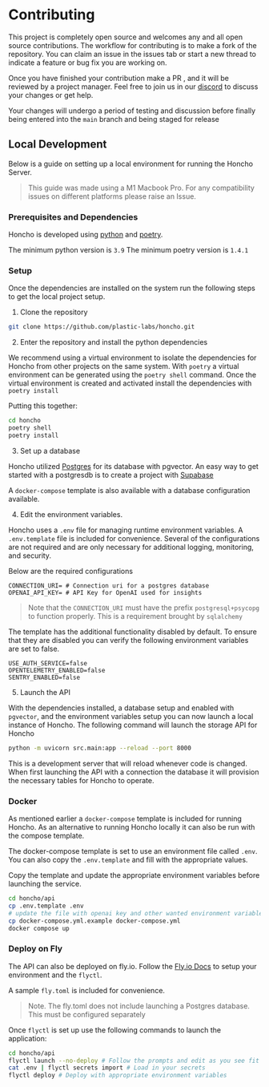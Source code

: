 # Contributing

This project is completely open source and welcomes any and all open source
contributions. The workflow for contributing is to make a fork of the
repository. You can claim an issue in the issues tab or start a new thread to
indicate a feature or bug fix you are working on. 

Once you have finished your contribution make a PR , and it will be reviewed by
a project manager. Feel free to join us in our
[discord](http://discord.gg/plasticlabs) to discuss your changes or get help.

Your changes will undergo a period of testing and discussion before finally
being entered into the `main` branch and being staged for release

## Local Development

Below is a guide on setting up a local environment for running the Honcho
Server.

> This guide was made using a M1 Macbook Pro. For any compatibility issues
> on different platforms please raise an Issue.

### Prerequisites and Dependencies

Honcho is developed using [python](https://www.python.org/) and [poetry](https://python-poetry.org/).

The minimum python version is `3.9`
The minimum poetry version is `1.4.1`

### Setup

Once the dependencies are installed on the system run the following steps to get
the local project setup. 

1. Clone the repository

```bash
git clone https://github.com/plastic-labs/honcho.git
```

2. Enter the repository and install the python dependencies

We recommend using a virtual environment to isolate the dependencies for Honcho
from other projects on the same system. With `poetry` a virtual environment can
be generated using the `poetry shell` command. Once the virtual environment is
created and activated install the dependencies with `poetry install`

Putting this together:

```bash
cd honcho
poetry shell
poetry install
```

3. Set up a database

Honcho utilized [Postgres](https://www.postgresql.org/) for its database with 
pgvector. An easy way to get started with a postgresdb is to create a project
with [Supabase](https://supabase.com/)

A `docker-compose` template is also available with a database configuration
available. 

4. Edit the environment variables. 

Honcho uses a `.env` file for managing runtime environment variables. A
`.env.template` file is included for convenience. Several of the configurations
are not required and are only necessary for additional logging, monitoring, and
security.

Below are the required configurations

```env
CONNECTION_URI= # Connection uri for a postgres database
OPENAI_API_KEY= # API Key for OpenAI used for insights
```
> Note that the `CONNECTION_URI` must have the prefix `postgresql+psycopg` to
> function properly. This is a requirement brought by `sqlalchemy`

The template has the additional functionality disabled by default. To ensure
that they are disabled you can verify the following environment variables are
set to false. 

```env
USE_AUTH_SERVICE=false
OPENTELEMETRY_ENABLED=false
SENTRY_ENABLED=false
```

5. Launch the API

With the dependencies installed, a database setup and enabled with `pgvector`,
and the environment variables setup you can now launch a local instance of
Honcho. The following command will launch the storage API for Honcho

```bash
python -m uvicorn src.main:app --reload --port 8000
```
This is a development server that will reload whenever code is changed. When
first launching the API with a connection the database it will provision the
necessary tables for Honcho to operate.

### Docker

As mentioned earlier a `docker-compose` template is included for running Honcho.
As an alternative to running Honcho locally it can also be run with the compose
template. 

The docker-compose template is set to use an environment file called `.env`.
You can also copy the `.env.template` and fill with the appropriate values. 

Copy the template and update the appropriate environment variables before
launching the service.

```bash
cd honcho/api
cp .env.template .env
# update the file with openai key and other wanted environment variables 
cp docker-compose.yml.example docker-compose.yml
docker compose up
```

### Deploy on Fly

The API can also be deployed on fly.io. Follow the [Fly.io
Docs](https://fly.io/docs/getting-started/) to setup your environment and the
`flyctl`.

A sample `fly.toml` is included for convenience.

> Note. The fly.toml does not include launching a Postgres database. This must
> be configured separately

Once `flyctl` is set up use the following commands to launch the application:

```bash
cd honcho/api
flyctl launch --no-deploy # Follow the prompts and edit as you see fit
cat .env | flyctl secrets import # Load in your secrets
flyctl deploy # Deploy with appropriate environment variables
```

